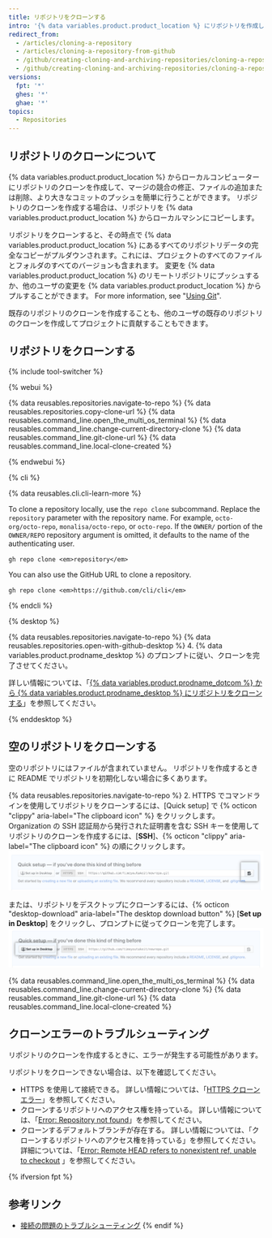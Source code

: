 ```yaml
---
title: リポジトリをクローンする
intro: '{% data variables.product.product_location %} にリポジトリを作成した場合、それはリモートリポジトリとなります。 リポジトリのクローンを作成して、コンピューター上にローカルコピーを作成し、これらの 2 つの場所の間で同期することができます。'
redirect_from:
  - /articles/cloning-a-repository
  - /articles/cloning-a-repository-from-github
  - /github/creating-cloning-and-archiving-repositories/cloning-a-repository
  - /github/creating-cloning-and-archiving-repositories/cloning-a-repository-from-github/cloning-a-repository
versions:
  fpt: '*'
  ghes: '*'
  ghae: '*'
topics:
  - Repositories
---
```


## リポジトリのクローンについて

{% data variables.product.product_location %} からローカルコンピューターにリポジトリのクローンを作成して、マージの競合の修正、ファイルの追加または削除、より大きなコミットのプッシュを簡単に行うことができます。 リポジトリのクローンを作成する場合は、リポジトリを {% data variables.product.product_location %} からローカルマシンにコピーします。

リポジトリをクローンすると、その時点で {% data variables.product.product_location %} にあるすべてのリポジトリデータの完全なコピーがプルダウンされます。これには、プロジェクトのすべてのファイルとフォルダのすべてのバージョンも含まれます。 変更を {% data variables.product.product_location %} のリモートリポジトリにプッシュするか、他のユーザの変更を {% data variables.product.product_location %} からプルすることができます。 For more information, see "[Using Git](/github/getting-started-with-github/using-git)".

既存のリポジトリのクローンを作成することも、他のユーザの既存のリポジトリのクローンを作成してプロジェクトに貢献することもできます。

## リポジトリをクローンする

{% include tool-switcher %}

{% webui %}

{% data reusables.repositories.navigate-to-repo %}
{% data reusables.repositories.copy-clone-url %}
{% data reusables.command_line.open_the_multi_os_terminal %}
{% data reusables.command_line.change-current-directory-clone %}
{% data reusables.command_line.git-clone-url %}
{% data reusables.command_line.local-clone-created %}

{% endwebui %}

{% cli %}

{% data reusables.cli.cli-learn-more %}

To clone a repository locally, use the `repo clone` subcommand. Replace the `repository` parameter with the repository name. For example, `octo-org/octo-repo`, `monalisa/octo-repo`, or `octo-repo`. If the `OWNER/` portion of the `OWNER/REPO` repository argument is omitted, it defaults to the name of the authenticating user.

```shell
gh repo clone <em>repository</em>
```

You can also use the GitHub URL to clone a repository.

```shell
gh repo clone <em>https://github.com/cli/cli</em>
```

{% endcli %}

{% desktop %}

{% data reusables.repositories.navigate-to-repo %}
{% data reusables.repositories.open-with-github-desktop %}
4. {% data variables.product.prodname_desktop %} のプロンプトに従い、クローンを完了させてください。

詳しい情報については、「[{% data variables.product.prodname_dotcom %} から {% data variables.product.prodname_desktop %} にリポジトリをクローンする](/desktop/guides/contributing-to-projects/cloning-a-repository-from-github-to-github-desktop/)」を参照してください。

{% enddesktop %}

## 空のリポジトリをクローンする

空のリポジトリにはファイルが含まれていません。 リポジトリを作成するときに README でリポジトリを初期化しない場合に多くあります。

{% data reusables.repositories.navigate-to-repo %}
2. HTTPS でコマンドラインを使用してリポジトリをクローンするには、[Quick setup] で {% octicon "clippy" aria-label="The clipboard icon" %} をクリックします。 Organization の SSH 認証局から発行された証明書を含む SSH キーを使用してリポジトリのクローンを作成するには、[**SSH**]、{% octicon "clippy" aria-label="The clipboard icon" %} の順にクリックします。 ![[Empty repository clone URL] ボタン](/assets/images/help/repository/empty-https-url-clone-button.png)

   または、リポジトリをデスクトップにクローンするには、{% octicon "desktop-download" aria-label="The desktop download button" %} [**Set up in Desktop**] をクリックし、プロンプトに従ってクローンを完了します。 ![[Empty repository clone desktop] ボタン](/assets/images/help/repository/empty-desktop-clone-button.png)

{% data reusables.command_line.open_the_multi_os_terminal %}
{% data reusables.command_line.change-current-directory-clone %}
{% data reusables.command_line.git-clone-url %}
{% data reusables.command_line.local-clone-created %}

## クローンエラーのトラブルシューティング

リポジトリのクローンを作成するときに、エラーが発生する可能性があります。

リポジトリをクローンできない場合は、以下を確認してください。

- HTTPS を使用して接続できる。 詳しい情報については、「[HTTPS クローンエラー](/github/creating-cloning-and-archiving-repositories/https-cloning-errors)」を参照してください。
- クローンするリポジトリへのアクセス権を持っている。 詳しい情報については、「[Error: Repository not found](/github/creating-cloning-and-archiving-repositories/error-repository-not-found)」を参照してください。
- クローンするデフォルトブランチが存在する。 詳しい情報については、「クローンするリポジトリへのアクセス権を持っている」を参照してください。 詳細については、「[Error: Remote HEAD refers to nonexistent ref, unable to checkout](/github/creating-cloning-and-archiving-repositories/error-remote-head-refers-to-nonexistent-ref-unable-to-checkout) 」を参照してください。

{% ifversion fpt %}

## 参考リンク

- [接続の問題のトラブルシューティング](/articles/troubleshooting-connectivity-problems)
{% endif %}
